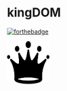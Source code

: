 # kingDOM

[![forthebadge](https://forthebadge.com/images/badges/made-with-javascript.svg)](https://forthebadge.com)

<img src="https://github.com/Tom-Stilwell/kingDOM/blob/master/kingDOM.png" alt="spooky" align="center" width="100px" height="100px"/>
